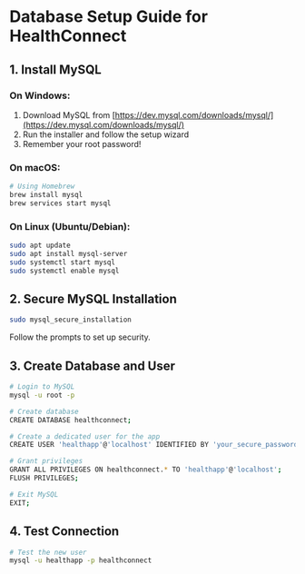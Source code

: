 # Database Setup Guide for HealthConnect

## 1. Install MySQL

### On Windows:
1. Download MySQL from [https://dev.mysql.com/downloads/mysql/](https://dev.mysql.com/downloads/mysql/)
2. Run the installer and follow the setup wizard
3. Remember your root password!

### On macOS:
```bash
# Using Homebrew
brew install mysql
brew services start mysql
```

### On Linux (Ubuntu/Debian):
```bash
sudo apt update
sudo apt install mysql-server
sudo systemctl start mysql
sudo systemctl enable mysql
```

## 2. Secure MySQL Installation
```bash
sudo mysql_secure_installation
```
Follow the prompts to set up security.

## 3. Create Database and User
```bash
# Login to MySQL
mysql -u root -p

# Create database
CREATE DATABASE healthconnect;

# Create a dedicated user for the app
CREATE USER 'healthapp'@'localhost' IDENTIFIED BY 'your_secure_password';

# Grant privileges
GRANT ALL PRIVILEGES ON healthconnect.* TO 'healthapp'@'localhost';
FLUSH PRIVILEGES;

# Exit MySQL
EXIT;
```

## 4. Test Connection
```bash
# Test the new user
mysql -u healthapp -p healthconnect
```

